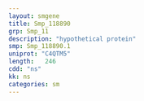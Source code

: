 ```yaml
---
layout: smgene
title: Smp_118890
grp: Smp_11
description: "hypothetical protein"
smp: Smp_118890.1
uniprot: "C4QTM5"
length:   246
cdd: "ns"
kk: ns
categories: sm
---
```

